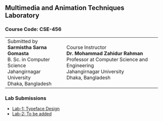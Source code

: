 ## Multimedia and Animation Techniques Laboratory

### **Course Code:** CSE-456

<table style="width:100%">
  <tr>
    <td> 
      Submitted by <br>
      <b>Sarmistha Sarna Gomasta</b> <br>
      B. Sc. in Computer Science <br>
      Jahangirnagar University <br>
      Dhaka, Bangladesh
    </td>
    <td> 
      Course Instructor <br>
      <b>Dr. Mohammad Zahidur Rahman</b> <br>
      Professor at Computer Science and Engineering <br>
      Jahangirnagar University <br>
      Dhaka, Bangladesh
    </td>
   
  </tr>
</table>
 

### Lab Submissions
- [Lab-1: Typeface Design](/Lab1_FontDesign)
- [Lab-2: To be added]()
